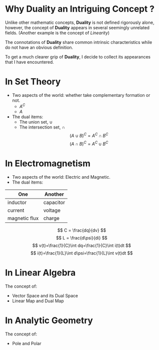 # Why Duality an Intriguing Concept ?
Unlike other mathematic concepts, **Duality** is not defined rigorously alone, however, the concept of **Duality** appears in several seemingly unrelated fields. (Another example is the concept of *Linearity*) 

The connotations of **Duality** share common intrinsic characteristics while do not have an obvious definition.

To get a much clearer grip of **Duality**, I decide to collect its appearances that I have encountered.

# In Set Theory
* Two aspects of the world: whether take complementary formation or not.
  * $A^C$
  * $A$
* The dual items:
  * The union set, $\cup$
  * The intersection set, $\cap$
$$
(A \cup B)^C=A^C\cap B^C
$$
$$
(A\cap B)^C=A^C\cup B^C
$$
# In Electromagnetism
* Two aspects of the world: Electric and Magnetic.
* The dual items:

|One|Another|
|-|-|
|inductor|capacitor|
|current|voltage|
|magnetic flux|charge|


$$
C = \frac{dq}{dv}
$$
$$
L = \frac{d\psi}{di}
$$
$$
v(t)=\frac{1}{C}\int dq=\frac{1}{C}\int i(t)dt
$$
$$
i(t)=\frac{1}{L}\int d\psi=\frac{1}{L}\int v(t)dt
$$

# In Linear Algebra
The concept of:
* Vector Space and its Dual Space
* Linear Map and Dual Map
# In Analytic Geometry
The concept of:
* Pole and Polar